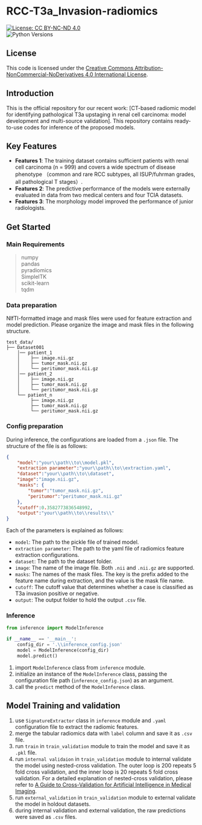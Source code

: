 # RCC-T3a_Invasion-radiomics

[![License: CC BY-NC-ND 4.0](https://licensebuttons.net/l/by-nc-nd/4.0/80x15.png)](https://creativecommons.org/licenses/by-nc-nd/4.0/)  
![Python Versions](https://img.shields.io/badge/python-3.7%20%7C%203.8-blue)

## License

This code is licensed under the [Creative Commons Attribution-NonCommercial-NoDerivatives 4.0 International License](https://creativecommons.org/licenses/by-nc-nd/4.0/).

## Introduction

This is the official repository for our recent work: [CT-based radiomic model for identifying pathological T3a upstaging in renal cell carcinoma: model development and multi-source validation]. This repository contains ready-to-use codes for inference of the proposed models.


## Key Features

- **Features 1**: The training dataset contains sufficient patients with renal cell carcinoma (n = 999) and covers a wide spectrum of disease phenotype （common and rare RCC subtypes, all ISUP/fuhrman grades, all pathological T stages）.
- **Features 2**: The predictive performance of the models were externally evaluated in data from two medical centers and four TCIA datasets.
- **Features 3**: The morphology model improved the performance of junior radiologists.

## Get Started

### Main Requirements    
> numpy  
> pandas  
> pyradiomics  
> SimpleITK  
> scikit-learn  
> tqdm  

### Data preparation
NIfTI-formatted image and mask files were used for feature extraction and model prediction. Please organize the image and mask files in the following structure.
```
test_data/
├── Dataset001
    │── patient_1
    │    ├── image.nii.gz
    │    ├── tumor_mask.nii.gz
    │    └── peritumor_mask.nii.gz
    │── patient_2
    │    ├── image.nii.gz
    │    ├── tumor_mask.nii.gz
    │    └── peritumor_mask.nii.gz
    └── patient_n
         ├── image.nii.gz
         ├── tumor_mask.nii.gz
         └── peritumor_mask.nii.gz
```
### Config preparation
During inference, the configurations are loaded from a `.json` file. The structure of the file is as follows:

```json
{
    "model":"your\\path\\to\\model.pkl", 
    "extraction parameter":"your\\path\\to\\extraction.yaml", 
    "dataset":"your\\path\\to\\dataset", 
    "image":"image.nii.gz", 
    "masks": {
        "tumor":"tumor_mask.nii.gz", 
        "peritumor":"peritumor_mask.nii.gz"
    }, 
    "cutoff":0.3582773836548992, 
    "output":"your\\path\\to\\results\\"
}
```

Each of the parameters is explained as follows:

- `model`: The path to the pickle file of trained model.
- `extraction parameter`: The path to the yaml file of radiomics feature extraction configurations.
- `dataset`: The path to the dataset folder.
- `image`: The name of the image file. Both `.nii` and `.nii.gz` are supported.
- `masks`: The names of the mask files. The key is the prefix added to the feature name during extraction, and the value is the mask file name.
- `cutoff`: The cutoff value that determines whether a case is classified as T3a invasion positive or negative.
- `output`: The output folder to hold the output `.csv` file.

### Inference
```python
from inference import ModelInference

if __name__ == '__main__':
    config_dir = '.\\inference_config.json'
    model = ModelInference(config_dir)
    model.predict()
```
1. import `ModelInference` class from `inference` module.
2. initialize an instance of the `ModelInference` class, passing the configuration file path (`inference_config.json`) as an argument.
3. call the `predict` method of the `ModelInference` class.

## Model Training and validation
1. use `SignatureExtractor` class in `inference` module and `.yaml` configuration file to extract the radiomic features.
2. merge the tabular radiomics data with `label` column and save it as `.csv` file.
3. run `train` in `train_validation` module to train the model and save it as `.pkl` file.
4. run `internal validaion` in `train_validation` module to internal validate the model using nested-cross validation. The outer loop is 200 repeats 5 fold cross validation, and the inner loop is 20 repeats 5 fold cross validation. For a detailed explanation of nested-cross validation, please refer to [A Guide to Cross-Validation for Artificial Intelligence in Medical Imaging](https://doi.org/10.1148/ryai.220232).
5. run `external_validation` in `train_validation` module to external validate the model in holdout datasets.
6. during internal validation and external validation, the raw predictions were saved as `.csv` files.
